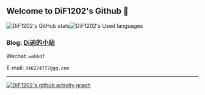 ## Welcome to DiF1202's Github 👋
![DiF1202's GitHub stats](https://github-readme-stats.vercel.app/api?username=DiF1202&show_icons=true)![DiF1202's Used languages](https://github-readme-stats.vercel.app/api/top-langs/?username=DiF1202&layout=compact&hide_border=true&langs_count=10) 
### Blog:  [Di迪的小站](http://182.61.38.183:3000/home)  

Wechat: `webhdf` 

E-mail: `346274777@qq.com`

 


<!-- ![DiF1202's GitHub stats](https://github-readme-stats.vercel.app/api?username=DiF1202&count_private=true) -->

<hr>

[![DiF1202's github activity graph](https://activity-graph.herokuapp.com/graph?username=DiF1202&theme=react-dark)](https://github.com/ashutosh00710/github-readme-activity-graph)
 
 
 
 
